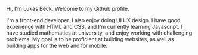 Hi, I'm Lukas Beck. Welcome to my Github profile.

I'm a front-end developer. I also enjoy doing UI UX design. I have good experience with HTML and CSS, and I'm currently
learning Javascript. I have studied mathematics at university, and enjoy working with challenging problems. My goal is to
be proficient at building websites, as well as building apps for the web and for mobile.


<!---
Lbeckdev/Lbeckdev is a ✨ special ✨ repository because its `README.md` (this file) appears on your GitHub profile.
You can click the Preview link to take a look at your changes.
--->
